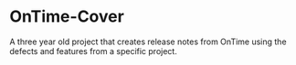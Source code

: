 ﻿# OnTime-Cover
 
A three year old project that creates release notes from OnTime using the defects and features from a specific project.
